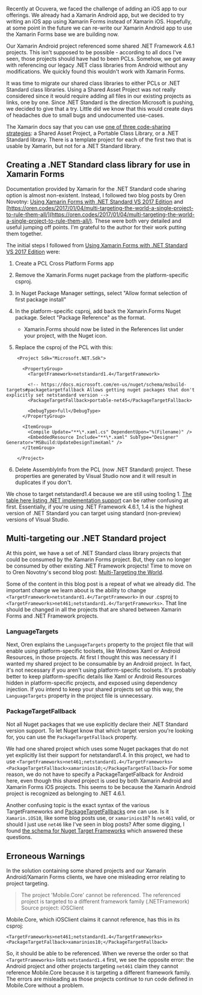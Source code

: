 Recently at Ocuvera, we faced the challenge of adding an iOS app to our offerings. We already had a Xamarin Android app, but we decided to try writing an iOS app using Xamarin Forms instead of Xamarin iOS. Hopefully, at some point in the future we can re-write our Xamarin Android app to use the Xamarin Forms base we are building now.

Our Xamarin Android project referenced some shared .NET Framework 4.6.1 projects. This isn't supposed to be possible - according to all docs I've seen, those projects should have had to been PCLs. Somehow, we got away with referencing our legacy .NET class libraries from Android without any modifications. We quickly found this wouldn't work with Xamarin Forms. 

It was time to migrate our shared class libraries to either PCLs or .NET Standard class libraries. Using a Shared Asset Project was not really considered since it would require adding all files in our existing projects as links, one by one. Since .NET Standard is the direction Microsoft is pushing, we decided to give that a try. Little did we know that this would create days of headaches due to small bugs and undocumented use-cases. 

The Xamarin docs say that you can use [one of three code-sharing strategies](https://developer.xamarin.com/guides/cross-platform/application_fundamentals/code-sharing/): a Shared Asset Project, a Portable Class Library, or a .NET Standard library. There is a template project for each of the first two that is usable by Xamarin, but not for a .NET Standard library. 

## Creating a .NET Standard class library for use in Xamarin Forms

Documentation provided by Xamarin for the .NET Standard code sharing option is almost non-existent. Instead, I followed two blog posts by Oren Novotny: [Using Xamarin Forms with .NET Standard VS 2017 Edition](https://oren.codes/2017/04/23/using-xamarin-forms-with-net-standard-vs-2017-edition/) and [https://oren.codes/2017/01/04/multi-targeting-the-world-a-single-project-to-rule-them-all/](https://oren.codes/2017/01/04/multi-targeting-the-world-a-single-project-to-rule-them-all/). These were both very detailed and useful jumping off points. I'm grateful to the author for their work putting them together. 

The initial steps I followed from [Using Xamarin Forms with .NET Standard VS 2017 Edition](https://oren.codes/2017/04/23/using-xamarin-forms-with-net-standard-vs-2017-edition/) were:

1. Create a PCL Cross Platform Forms app
2. Remove the Xamarin.Forms nuget package from the platform-specific csproj. 
3. In Nuget Package Manager settings, select "Allow format selection of first package install"
4. In the platform-specific csproj, add back the Xamarin.Forms Nuget package. Select "Package Reference" as the format.
	- Xamarin.Forms should now be listed in the References list under your project, with the Nuget icon.

5. Replace the csproj of the PCL with this: 

```
	<Project Sdk="Microsoft.NET.Sdk">

	  <PropertyGroup>
	    <TargetFramework>netstandard1.4</TargetFramework>
        
        <!-- https://docs.microsoft.com/en-us/nuget/schema/msbuild-targets#packagetargetfallback Allows getting nuget packages that don't explicitly set netstandard version -->
    	<PackageTargetFallback>portable-net45</PackageTargetFallback>

	    <DebugType>full</DebugType>
	  </PropertyGroup>

	  <ItemGroup>
	    <Compile Update="**\*.xaml.cs" DependentUpon="%(Filename)" />
	    <EmbeddedResource Include="**\*.xaml" SubType="Designer" Generator="MSBuild:UpdateDesignTimeXaml" />    
	  </ItemGroup>
	  
	</Project>
```

6. Delete AssemblyInfo from the PCL (now .NET Standard) project. These properties are generated by Visual Studio now and it will result in duplicates if you don't. 

We chose to target netstandard1.4 because we are still using tooling 1. [The table here listing .NET implementation support](https://docs.microsoft.com/en-us/dotnet/standard/net-standard) can be rather confusing at first. Essentially, if you're using .NET Framework 4.6.1, 1.4 is the highest version of .NET Standard you can target using standard (non-preview) versions of Visual Studio. 


## Multi-targeting our .NET Standard project 

At this point, we have a set of .NET Standard class library projects that could be consumed by the Xamarin Forms project. But, they can no longer be consumed by other existing .NET Framework projects! Time to move on to Oren Novotny's second blog post: [Multi-Targeting the World](https://oren.codes/2017/01/04/multi-targeting-the-world-a-single-project-to-rule-them-all/).

Some of the content in this blog post is a repeat of what we already did. The important change we learn about is the ability to change `<TargetFramework>netstandard1.4</TargetFramework>` in our .csproj to `<TargetFrameworks>net461;netstandard1.4</TargetFrameworks>`. That line should be changed in all the projects that are shared between Xamarin Forms and .NET Framework projects.

### LanguageTargets

Next, Oren explains the `LanguageTargets` property to the project file that will enable  using platform-specific toolsets, like Windows Xaml or Android Resources, in those projects. At first I thought this was necessary if I wanted my shared project to be consumable by an Android project. In fact, it's not necessary if you aren't using platform-specific toolsets. It's probably better to keep platform-specific details like Xaml or Android Resources hidden in platform-specific projects, and exposed using dependency injection. If you intend to keep your shared projects set up this way, the `LanguageTargets` property in the project file is unnecessary.

### PackageTargetFallback

Not all Nuget packages that we use explicitly declare their .NET Standard version support. To let Nuget know that which target version you're looking for, you can use the `PackageTargetFallback` property. 

We had one shared project which uses some Nuget packages that do not yet explicitly list their support for netstandard1.4. In this project, we had to use 
`<TargetFrameworks>net461;netstandard1.4</TargetFrameworks>`
`<PackageTargetFallback>xamarinios10;</PackageTargetFallback>`
For some reason, we do not have to specify a PackageTargetFallback for Android here, even though this shared project is used by both Xamarin Android and Xamarin Forms iOS projects. This seems to be because the Xamarin Android project is recognized as belonging to .NET 4.6.1. 

Another confusing topic is the exact syntax of the various TargetFrameworks and [PackageTargetFallbacks](https://github.com/NuGet/Home/wiki/PackageTargetFallback-(new-design-for-Imports)) one can use. Is it `Xamarin.iOS10`, like some blog posts use, or `xamarinios10`? Is `net461` valid, or should I just use `net46` like I've seen in blog posts? After some digging, I found [the schema for Nuget Target Frameworks](https://docs.microsoft.com/en-us/nuget/schema/target-frameworks) which answered these questions. 

## Erroneous Warnings

In the solution containing some shared projects and our Xamarin Android/Xamarin Forms clients, we have one misleading error relating to project targeting. 

> The project 'Mobile.Core' cannot be referenced. The referenced project is targeted to a different framework family (.NETFramework)	Source project: iOSClient			

Mobile.Core, which iOSClient claims it cannot reference, has this in its csproj:
```     
<TargetFrameworks>net461;netstandard1.4</TargetFrameworks>
<PackageTargetFallback>xamarinios10;</PackageTargetFallback>
```

So, it should be able to be referenced. When we reverse the order so that `<TargetFrameworks>` lists `netstandard1.4` first, we see the opposite error: the Android project and other projects targeting `net461` claim they cannot reference Mobile.Core because it is targeting a different framework family. The errors are misleading as those projects continue to run code defined in Mobile.Core without a problem. 










